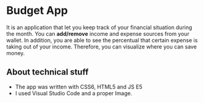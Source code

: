 # Budget App
It is an application that let you keep track of your financial situation during the month. You can **add/remove** income and expense sources from your wallet. In addition, you are able to see the percentual that certain expense is taking out of your income. Therefore, you can visualize where you can save money.
## About technical stuff
 - The app was written with CSS6, HTML5 and JS E5
 - I used Visual Studio Code and a proper Image.
